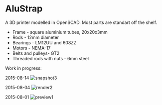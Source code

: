 # AluStrap
A 3D printer modelled in OpenSCAD. Most parts are standart off the shelf.

* Frame - square aluminium tubes, 20x20x3mm
* Rods - 12mm diameter
* Bearings - LM12UU and 608ZZ
* Motors - NEMA-17
* Belts and pulleys- GT2
* Threaded rods with nuts - 6mm steel

Work in progress:

2015-08-14
![snapshot3](https://cloud.githubusercontent.com/assets/8031482/9264314/a974086a-422d-11e5-8779-193b2a894f09.png)

2015-08-04
![render2](https://cloud.githubusercontent.com/assets/8031482/9055656/8c1cd84a-3a95-11e5-8f0d-6c1278edd484.png)

2015-08-01
![preview1](https://cloud.githubusercontent.com/assets/8031482/9022055/59e54134-386d-11e5-9d99-e6af02a97998.png)
